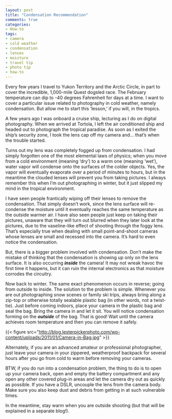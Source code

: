 ```yaml
---
layout: post
title: "Condensation Recommendation"
comments: true
categories:
- How-to
tags:
- camera
- cold weather
- condensation
- lenses
- moisture
- travel tip
- photo tip
- how-to
---
```

Every few years I travel to Yukon Territory and the Arctic Circle, in part to cover the incredible, 1,000-mile Quest dogsled race. The February temperature can dip to -40 degrees Fahrenheit for days at a time. I want to cover a particular issue related to photography in cold weather, namely condensation. But allow me to start this ‘lesson,’ if you will, in the tropics.

A few years ago I was onboard a cruise ship, lecturing as I do on digital photography. When we arrived at Tortola, I left the air conditioned ship and headed out to photograph the tropical paradise. As soon as I exited the ship’s security zone, I took the lens cap off my camera and… that’s when the trouble started.

Turns out my lens was completely fogged up from condensation. I had simply forgotten one of the most elemental laws of physics; when you move from a cold environment (meaning ‘dry’) to a warm one (meaning ‘wet’), water vapor will condense onto the surfaces of the colder objects. Yes, the vapor will eventually evaporate over a period of minutes to hours, but in the meantime the clouded lenses will prevent you from taking pictures. I always remember this when I’m out photographing in winter, but it just slipped my mind in the tropical environment.

I have seen people frantically wiping off their lenses to remove the condensation. That simply doesn’t work, since the lens surface will re-condense the moisture until it eventually reaches the same temperature as the outside warmer air. I have also seen people just keep on taking their pictures, unaware that they will turn out blurred when they later look at the pictures, due to the vaseline-like effect of shooting through the foggy lens. That’s especially true when dealing with small point-and-shoot cameras whose lenses are small and recessed into the camera. It’s hard to even notice the condensation.

But, there is a bigger problem involved with condensation. Don’t make the mistake of thinking that the condensation is showing up only on the lens surface. It is also occurring <strong><em>inside</em></strong> the camera! It may not wreak havoc the first time it happens, but it can ruin the internal electronics as that moisture corrodes the circuitry.

Now back to winter. The same exact phenomenon occurs in reverse; going from outside to inside. The solution to the problem is simple. Whenever you are out photographing snow scenes or family ski trips, always bring along a zip-top or otherwise totally sealable plastic bag (in other words, not a twist-tie). Just before coming indoors, place your camera in the plastic bag and seal the bag. Bring the camera in and let it sit. You will notice condensation forming on the <strong><em>outside</em></strong> of the bag. That is good! Wait until the camera achieves room temperature and then you can remove it safely.

{{< figure src="http://blog.lesterpickerphoto.com/wp-content/uploads/2011/01/Camera-in-Bag.jpg" >}}

Alternately, if you are an advanced amateur or professional photographer, just leave your camera in your zippered, weatherproof backpack for several hours after you go from cold to warm before removing your cameras.

BTW, if you do run into a condensation problem, the thing to do is to open up your camera back, open and empty the battery compartment and any open any other covered plug-in areas and let the camera dry out as quickly as possible. If you have a DSLR, uncouple the lens from the camera body.  Make sure you also keep dust and debris from getting in at such vulnerable times.

In the meantime, stay warm when you are outside shooting (but that will be explained in a separate blog!).